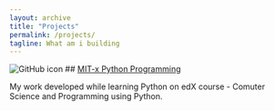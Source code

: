 ```yaml
---
layout: archive
title: "Projects"
permalink: /projects/
tagline: What am i building
---
```


![GitHub icon](https://github.com/ashmichheda/ashmichheda.github.io/tree/master/images/github.png) ## [MIT-x Python Programming](https://github.com/ashmichheda/MITx-6.00.1x-python-programming)

My work developed while learning Python on edX course - Comuter Science and Programming using Python.

